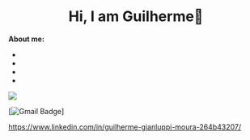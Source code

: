 <h1 align="center">Hi, I am Guilherme👋</h1>

**About me:**

* 
*
*
*
<img src="{https://img.shields.io/badge/Gmail-D14836?style=for-the-badge&logo=gmail&logoColor=white}" />

[![Gmail Badge](https://img.shields.io/badge/Gmail-D14836?style=for-the-badge&logo=gmail&logoColor=white)]


https://www.linkedin.com/in/guilherme-gianluppi-moura-264b43207/





